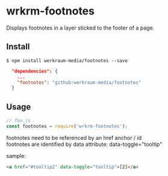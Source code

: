 # wrkrm-footnotes

Displays footnotes in a layer sticked to the footer of a page.


## Install

```
$ npm install werkraum-media/footnotes --save
```

```json
  "dependencies": {
    ...  
    "footnotes": "github:werkraum-media/footnotes"
  }
```


## Usage

```js
// foo.js
const footnotes = require('wrkrm-footnotes');

```


footnotes need to be referenced by an href anchor / id   
footnotes are identified by data attribute: data-toggle="tooltip"

sample:

```html
<a href="#tooltip2" data-toggle="tooltip">[2]</a>
```